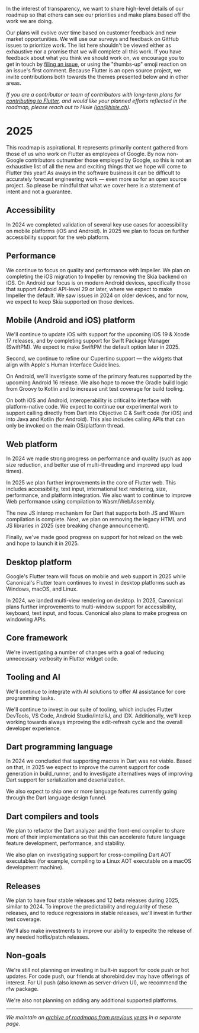 In the interest of transparency, we want to share high-level details of our roadmap so that others can see our priorities and make plans based off the work we are doing.

Our plans will evolve over time based on customer feedback and new market opportunities. We will use our surveys and feedback on GitHub issues to prioritize work. The list here shouldn't be viewed either as exhaustive nor a promise that we will complete all this work. If you have feedback about what you think we should work on, we encourage you to get in touch by [filing an issue](https://github.com/flutter/flutter/issues/new/choose), or using the "thumbs-up" emoji reaction on an issue's first comment. Because Flutter is an open source project, we invite contributions both towards the themes presented below and in other areas.

_If you are a contributor or team of contributors with long-term plans for [contributing to Flutter](../../CONTRIBUTING.md), and would like your planned efforts reflected in the roadmap, please reach out to Hixie (ian@hixie.ch)._

# 2025

This roadmap is aspirational. It represents primarily content gathered from those of us who work on Flutter as employees of Google. By now non-Google contributors outnumber those employed by Google, so this is not an exhaustive list of all the new and exciting things that we hope will come to Flutter this year!
As aways in the software business it can be difficult to accurately forecast engineering work — even more so for an open source project. So please be mindful that what we cover here is a statement of intent and not a guarantee.

## Accessibility
In 2024 we completed validation of several key use cases for accessibility on mobile platforms (iOS and Android). In 2025 we plan to focus on further accessibility support for the web platform.

## Performance
We continue to focus on quality and performance with Impeller. We plan on completing the iOS migration to Impeller by removing the Skia backend on iOS. On Android our focus is on modern Android devices, specifically those that support Android API-level 29 or later, where we expect to make Impeller the default. We saw issues in 2024 on older devices, and for now, we expect to keep Skia supported on those devices.

## Mobile (Android and iOS) platform
We'll continue to update iOS with support for the upcoming iOS 19 & Xcode 17 releases, and by completing support for Swift Package Manager (SwiftPM). We expect to make SwiftPM the default option later in 2025.

Second, we continue to refine our Cupertino support — the widgets that align with Apple's Human Interface Guidelines.

On Android, we'll investigate some of the primary features supported by the upcoming Android 16 release. We also hope to move the Gradle build logic from Groovy to Kotlin and to increase unit test coverage for build tooling.

On both iOS and Android, interoperability is critical to interface with platform-native code. We expect to continue our experimental work to support calling directly from Dart into Objective C & Swift code (for iOS) and into Java and Kotlin (for Android). This also includes calling APIs that can only be invoked on the main OS/platform thread.

## Web platform
In 2024 we made strong progress on performance and quality (such as app size reduction, and better use of multi-threading and improved app load times).

In 2025 we plan further improvements in the core of Flutter web. This includes accessibility, text input, international text rendering, size, performance, and platform integration. We also want to continue to  improve Web performance using compilation to Wasm/WebAssembly.

The new JS interop mechanism for Dart that supports both JS and Wasm compilation is complete. Next, we plan on removing the legacy HTML and JS libraries in 2025 (see breaking change announcement).

Finally, we've made good progress on support for hot reload on the web and hope to launch it in 2025.

## Desktop platform
Google's Flutter team will focus on mobile and web support in 2025 while Canonical's Flutter team continues to invest in desktop platforms such as Windows, macOS, and Linux.

In 2024, we landed multi-view rendering on desktop. In 2025, Canonical plans further improvements to multi-window support for accessibility, keyboard, text input, and focus. Canonical also plans to make progress on windowing APIs.

## Core framework

We're investigating a number of changes with a goal of reducing unnecessary verbosity in Flutter widget code.

## Tooling and AI
We'll continue to integrate with AI solutions to offer AI assistance for core programming tasks.

We'll continue to invest in our suite of tooling, which includes Flutter DevTools, VS Code, Android Studio/IntelliJ, and IDX. Additionally, we'll keep working towards always improving the edit-refresh cycle and the overall developer experience.

## Dart programming language
In 2024 we concluded that supporting macros in Dart was not viable. Based on that, in 2025 we expect to improve the current support for code generation in build_runner, and to investigate alternatives ways of improving Dart support for serialization and deserialization.

We also expect to ship one or more language features currently going through the Dart language design funnel.

## Dart compilers and tools
We plan to refactor the Dart analyzer and the front-end compiler to share more of their implementations so that this can accelerate future language feature development, performance, and stability.

We also plan on investigating support for cross-compiling Dart AOT executables (for example, compiling to a Linux AOT executable on a macOS development machine).

## Releases
We plan to have four stable releases and 12 beta releases during 2025, similar to 2024. To improve the predictability and regularity of these releases, and to reduce regressions in stable releases, we'll invest in further test coverage.

We'll also make investments to improve our ability to expedite the release of any needed hotfix/patch  releases.

## Non-goals
We're still not planning on investing in built-in support for code push or hot updates. For code push, our friends at shorebird.dev may have offerings of interest. For UI push (also known as server-driven UI), we recommend the rfw package.

We're also not planning on adding any additional supported platforms.




***

_We maintain an [archive of roadmaps from previous years]([Archive]-Old-Roadmaps.md) in a separate page._
